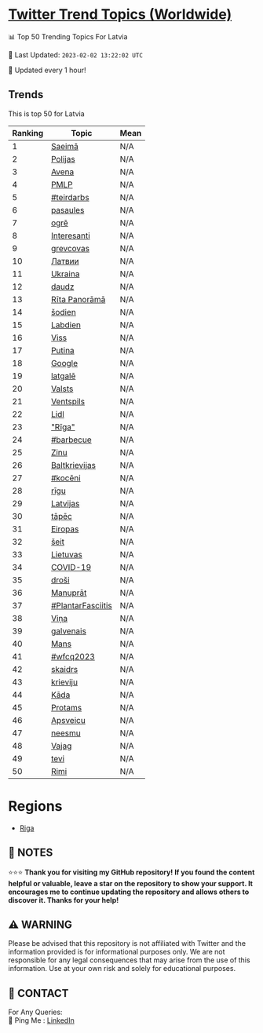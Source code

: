 [Twitter Trend Topics (Worldwide)](https://github.com/ErcinDedeoglu/Twitter-Trend-Topics)
==========


📊 Top 50 Trending Topics For Latvia

📆 Last Updated: `2023-02-02 13:22:02 UTC`

🔧 Updated every 1 hour!


## Trends

This is top 50 for Latvia

| Ranking | Topic | Mean |
| ------- | ------------ | ------------ |
| 1 | [Saeimā](http://twitter.com/search?q=Saeim%c4%81) | N/A |
| 2 | [Polijas](http://twitter.com/search?q=Polijas) | N/A |
| 3 | [Avena](http://twitter.com/search?q=Avena) | N/A |
| 4 | [PMLP](http://twitter.com/search?q=PMLP) | N/A |
| 5 | [#teirdarbs](http://twitter.com/search?q=%23teirdarbs) | N/A |
| 6 | [pasaules](http://twitter.com/search?q=pasaules) | N/A |
| 7 | [ogrē](http://twitter.com/search?q=ogr%c4%93) | N/A |
| 8 | [Interesanti](http://twitter.com/search?q=Interesanti) | N/A |
| 9 | [grevcovas](http://twitter.com/search?q=grevcovas) | N/A |
| 10 | [Латвии](http://twitter.com/search?q=%d0%9b%d0%b0%d1%82%d0%b2%d0%b8%d0%b8) | N/A |
| 11 | [Ukraina](http://twitter.com/search?q=Ukraina) | N/A |
| 12 | [daudz](http://twitter.com/search?q=daudz) | N/A |
| 13 | [Rīta Panorāmā](http://twitter.com/search?q=R%c4%abta+Panor%c4%81m%c4%81) | N/A |
| 14 | [šodien](http://twitter.com/search?q=%c5%a1odien) | N/A |
| 15 | [Labdien](http://twitter.com/search?q=Labdien) | N/A |
| 16 | [Viss](http://twitter.com/search?q=Viss) | N/A |
| 17 | [Putina](http://twitter.com/search?q=Putina) | N/A |
| 18 | [Google](http://twitter.com/search?q=Google) | N/A |
| 19 | [latgalē](http://twitter.com/search?q=latgal%c4%93) | N/A |
| 20 | [Valsts](http://twitter.com/search?q=Valsts) | N/A |
| 21 | [Ventspils](http://twitter.com/search?q=Ventspils) | N/A |
| 22 | [Lidl](http://twitter.com/search?q=Lidl) | N/A |
| 23 | ["Rīga"](http://twitter.com/search?q=%22R%c4%abga%22) | N/A |
| 24 | [#barbecue](http://twitter.com/search?q=%23barbecue) | N/A |
| 25 | [Zinu](http://twitter.com/search?q=Zinu) | N/A |
| 26 | [Baltkrievijas](http://twitter.com/search?q=Baltkrievijas) | N/A |
| 27 | [#kocēni](http://twitter.com/search?q=%23koc%c4%93ni) | N/A |
| 28 | [rīgu](http://twitter.com/search?q=r%c4%abgu) | N/A |
| 29 | [Latvijas](http://twitter.com/search?q=Latvijas) | N/A |
| 30 | [tāpēc](http://twitter.com/search?q=t%c4%81p%c4%93c) | N/A |
| 31 | [Eiropas](http://twitter.com/search?q=Eiropas) | N/A |
| 32 | [šeit](http://twitter.com/search?q=%c5%a1eit) | N/A |
| 33 | [Lietuvas](http://twitter.com/search?q=Lietuvas) | N/A |
| 34 | [COVID-19](http://twitter.com/search?q=COVID-19) | N/A |
| 35 | [droši](http://twitter.com/search?q=dro%c5%a1i) | N/A |
| 36 | [Manuprāt](http://twitter.com/search?q=Manupr%c4%81t) | N/A |
| 37 | [#PlantarFasciitis](http://twitter.com/search?q=%23PlantarFasciitis) | N/A |
| 38 | [Viņa](http://twitter.com/search?q=Vi%c5%86a) | N/A |
| 39 | [galvenais](http://twitter.com/search?q=galvenais) | N/A |
| 40 | [Mans](http://twitter.com/search?q=Mans) | N/A |
| 41 | [#wfcq2023](http://twitter.com/search?q=%23wfcq2023) | N/A |
| 42 | [skaidrs](http://twitter.com/search?q=skaidrs) | N/A |
| 43 | [krieviju](http://twitter.com/search?q=krieviju) | N/A |
| 44 | [Kāda](http://twitter.com/search?q=K%c4%81da) | N/A |
| 45 | [Protams](http://twitter.com/search?q=Protams) | N/A |
| 46 | [Apsveicu](http://twitter.com/search?q=Apsveicu) | N/A |
| 47 | [neesmu](http://twitter.com/search?q=neesmu) | N/A |
| 48 | [Vajag](http://twitter.com/search?q=Vajag) | N/A |
| 49 | [tevi](http://twitter.com/search?q=tevi) | N/A |
| 50 | [Rimi](http://twitter.com/search?q=Rimi) | N/A |



# Regions

* [Riga](</Latvia/Riga.md>)



## 📝 NOTES

⭐⭐⭐ **Thank you for visiting my GitHub repository! If you found the content helpful or valuable, leave a star on the repository to show your support. It encourages me to continue updating the repository and allows others to discover it. Thanks for your help!**


## ⚠️ WARNING

Please be advised that this repository is not affiliated with Twitter and the information provided is for informational purposes only. We are not responsible for any legal consequences that may arise from the use of this information. Use at your own risk and solely for educational purposes.


## 📨 CONTACT

 For Any Queries:  
            🏓 Ping Me : [LinkedIn](https://www.linkedin.com/in/ercindedeoglu/)
